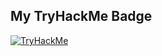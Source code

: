 ## My TryHackMe Badge

[![TryHackMe](https://tryhackme-badges.s3.amazonaws.com/jkjk101.png)](https://tryhackme.com/p/jkjk101)
